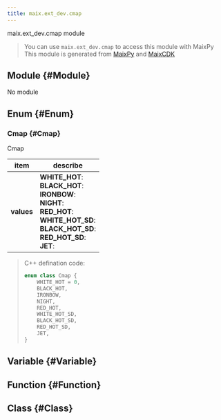 ```yaml
---
title: maix.ext_dev.cmap
---
```


maix.ext_dev.cmap module


> You can use `maix.ext_dev.cmap` to access this module with MaixPy
> This module is generated from [MaixPy](https://github.com/sipeed/MaixPy) and [MaixCDK](https://github.com/sipeed/MaixCDK)

## Module {#Module}

No module


## Enum {#Enum}

### Cmap {#Cmap}

Cmap

| item | describe |
| --- | --- |
| **values** | **WHITE_HOT**: <br>**BLACK_HOT**: <br>**IRONBOW**: <br>**NIGHT**: <br>**RED_HOT**: <br>**WHITE_HOT_SD**: <br>**BLACK_HOT_SD**: <br>**RED_HOT_SD**: <br>**JET**: <br>
> C++ defination code:
> ```cpp
> enum class Cmap {
>     WHITE_HOT = 0,
>     BLACK_HOT,
>     IRONBOW,
>     NIGHT,
>     RED_HOT,
>     WHITE_HOT_SD,
>     BLACK_HOT_SD,
>     RED_HOT_SD,
>     JET,
> }
> ```


## Variable {#Variable}



## Function {#Function}



## Class {#Class}

